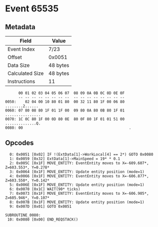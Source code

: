 # Event 65535

## Metadata

| Field           | Value    |
|-----------------|----------|
| Event Index     | 7/23     |
| Offset          | 0x0051   |
| Data Size       | 48 bytes |
| Calculated Size | 48 bytes |
| Instructions    | 11       |

```
      00 01 02 03 04 05 06 07  08 09 0A 0B 0C 0D 0E 0F
      -- -- -- -- -- -- -- --  -- -- -- -- -- -- -- --
0050:    02 04 00 10 80 01 80  00 32 11 80 1F 00 06 80   ........2......
0060: 07 80 08 80 1F 01 1F 00  09 80 0A 80 0B 80 1F 01  ................
0070: 1C 0C 80 1F 00 0D 80 0E  80 0F 80 1F 01 01 51 00  ..............Q.
0080: 00                                                .               
```

## Opcodes

```
  0: 0x0051 [0x02] IF !(ExtData[1]->WorkLocal[4] == 2*) GOTO 0x0080
  1: 0x0059 [0x32] ExtData[1]->MainSpeed = 19* * 0.1
  2: 0x005C [0x1F] MOVE_ENTITY: EventEntity moves to X=-609.607*, Z=603.553*, Y=0.278*
  3: 0x0064 [0x1F] MOVE_ENTITY: Update entity position (mode=1)
  4: 0x0066 [0x1F] MOVE_ENTITY: EventEntity moves to X=-606.877*, Z=603.550*, Y=0.142*
  5: 0x006E [0x1F] MOVE_ENTITY: Update entity position (mode=1)
  6: 0x0070 [0x1C] WAIT(90* ticks)
  7: 0x0073 [0x1F] MOVE_ENTITY: EventEntity moves to X=-606.905*, Z=605.946*, Y=0.107*
  8: 0x007B [0x1F] MOVE_ENTITY: Update entity position (mode=1)
  9: 0x007D [0x01] GOTO 0x0051

SUBROUTINE_0080:
 10: 0x0080 [0x00] END_REQSTACK()
```
